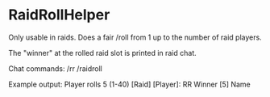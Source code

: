 # RaidRollHelper

Only usable in raids.
Does a fair /roll from 1 up to the number of raid players.

The "winner" at the rolled raid slot is printed in raid chat.


Chat commands:
	/rr
	/raidroll

Example output:
	Player rolls 5 (1-40)
	[Raid] [Player]: RR Winner [5] Name
